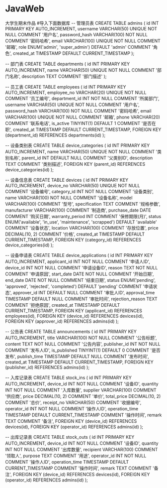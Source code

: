 # JavaWeb
大学生期末作品
#导入下面数据库
-- 管理员表
CREATE TABLE admins (
    id INT PRIMARY KEY AUTO_INCREMENT,
    username VARCHAR(50) UNIQUE NOT NULL COMMENT '用户名',
    password_hash VARCHAR(100) NOT NULL COMMENT '密码哈希',
    email VARCHAR(100) UNIQUE NOT NULL COMMENT '邮箱',
    role ENUM('admin', 'super_admin') DEFAULT 'admin' COMMENT '角色',
    created_at TIMESTAMP DEFAULT CURRENT_TIMESTAMP
);

-- 部门表
CREATE TABLE departments (
    id INT PRIMARY KEY AUTO_INCREMENT,
    name VARCHAR(50) UNIQUE NOT NULL COMMENT '部门名称',
    description TEXT COMMENT '部门描述'
);

-- 员工表
CREATE TABLE employees (
    id INT PRIMARY KEY AUTO_INCREMENT,
    employee_no VARCHAR(20) UNIQUE NOT NULL COMMENT '员工编号',
    department_id INT NOT NULL COMMENT '所属部门',
    username VARCHAR(50) UNIQUE NOT NULL COMMENT '用户名',
    password_hash VARCHAR(100) NOT NULL COMMENT '密码哈希',
    email VARCHAR(100) UNIQUE NOT NULL COMMENT '邮箱',
    phone VARCHAR(20) COMMENT '联系电话',
    is_active TINYINT(1) DEFAULT 1 COMMENT '是否在职',
    created_at TIMESTAMP DEFAULT CURRENT_TIMESTAMP,
    FOREIGN KEY (department_id) REFERENCES departments(id)
);

-- 设备类别表
CREATE TABLE device_categories (
    id INT PRIMARY KEY AUTO_INCREMENT,
    name VARCHAR(50) UNIQUE NOT NULL COMMENT '类别名称',
    parent_id INT DEFAULT NULL COMMENT '父类别ID',
    description TEXT COMMENT '类别描述',
    FOREIGN KEY (parent_id) REFERENCES device_categories(id)
);

-- 设备信息表
CREATE TABLE devices (
    id INT PRIMARY KEY AUTO_INCREMENT,
    device_no VARCHAR(50) UNIQUE NOT NULL COMMENT '设备编号',
    category_id INT NOT NULL COMMENT '设备类别',
    name VARCHAR(100) NOT NULL COMMENT '设备名称',
    model VARCHAR(100) COMMENT '型号',
    specification TEXT COMMENT '规格参数',
    manufacturer VARCHAR(100) COMMENT '制造商',
    purchase_date DATE COMMENT '购买日期',
    warranty_period INT COMMENT '保修期限(月)',
    status ENUM('available', 'in_use', 'maintenance', 'scrapped') DEFAULT 'available' COMMENT '设备状态',
    location VARCHAR(100) COMMENT '存放位置',
    price DECIMAL(10, 2) COMMENT '价格',
    created_at TIMESTAMP DEFAULT CURRENT_TIMESTAMP,
    FOREIGN KEY (category_id) REFERENCES device_categories(id)
);

-- 设备申请表
CREATE TABLE device_applications (
    id INT PRIMARY KEY AUTO_INCREMENT,
    applicant_id INT NOT NULL COMMENT '申请人ID',
    device_id INT NOT NULL COMMENT '申请设备ID',
    reason TEXT NOT NULL COMMENT '申请原因',
    start_date DATE NOT NULL COMMENT '开始日期',
    end_date DATE NOT NULL COMMENT '结束日期',
    status ENUM('pending', 'approved', 'rejected', 'completed') DEFAULT 'pending' COMMENT '申请状态',
    approver_id INT DEFAULT NULL COMMENT '审批人ID',
    approval_time TIMESTAMP DEFAULT NULL COMMENT '审批时间',
    rejection_reason TEXT COMMENT '拒绝原因',
    created_at TIMESTAMP DEFAULT CURRENT_TIMESTAMP,
    FOREIGN KEY (applicant_id) REFERENCES employees(id),
    FOREIGN KEY (device_id) REFERENCES devices(id),
    FOREIGN KEY (approver_id) REFERENCES admins(id)
);

-- 公告表
CREATE TABLE announcements (
    id INT PRIMARY KEY AUTO_INCREMENT,
    title VARCHAR(100) NOT NULL COMMENT '公告标题',
    content TEXT NOT NULL COMMENT '公告内容',
    publisher_id INT NOT NULL COMMENT '发布人ID',
    is_published TINYINT(1) DEFAULT 0 COMMENT '是否发布',
    publish_time TIMESTAMP DEFAULT NULL COMMENT '发布时间',
    created_at TIMESTAMP DEFAULT CURRENT_TIMESTAMP,
    FOREIGN KEY (publisher_id) REFERENCES admins(id)
);

-- 入库记录表
CREATE TABLE stock_ins (
    id INT PRIMARY KEY AUTO_INCREMENT,
    device_id INT NOT NULL COMMENT '设备ID',
    quantity INT NOT NULL COMMENT '入库数量',
    supplier VARCHAR(100) COMMENT '供应商',
    price DECIMAL(10, 2) COMMENT '单价',
    total_price DECIMAL(10, 2) COMMENT '总价',
    receipt_no VARCHAR(50) COMMENT '收据编号',
    operator_id INT NOT NULL COMMENT '操作人ID',
    operation_time TIMESTAMP DEFAULT CURRENT_TIMESTAMP COMMENT '操作时间',
    remark TEXT COMMENT '备注',
    FOREIGN KEY (device_id) REFERENCES devices(id),
    FOREIGN KEY (operator_id) REFERENCES admins(id)
);

-- 出库记录表
CREATE TABLE stock_outs (
    id INT PRIMARY KEY AUTO_INCREMENT,
    device_id INT NOT NULL COMMENT '设备ID',
    quantity INT NOT NULL COMMENT '出库数量',
    recipient VARCHAR(100) COMMENT '领取人',
    purpose TEXT COMMENT '用途',
    operator_id INT NOT NULL COMMENT '操作人ID',
    operation_time TIMESTAMP DEFAULT CURRENT_TIMESTAMP COMMENT '操作时间',
    remark TEXT COMMENT '备注',
    FOREIGN KEY (device_id) REFERENCES devices(id),
    FOREIGN KEY (operator_id) REFERENCES admins(id)
);    
